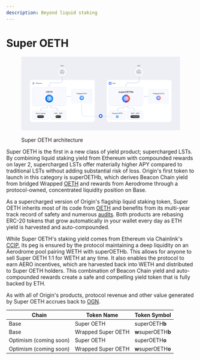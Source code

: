 ```yaml
---
description: Beyond liquid staking
---
```


# Super OETH

<figure><picture><source srcset="../../.gitbook/assets/diagram-dark.svg" media="(prefers-color-scheme: dark)"><img src="../../.gitbook/assets/diagram-light.svg" alt=""></picture><figcaption><p>Super OETH architecture</p></figcaption></figure>

Super OETH is the first in a new class of yield product; supercharged LSTs. By combining liquid staking yield from Ethereum with compounded rewards on layer 2, supercharged LSTs offer materially higher APY compared to traditional LSTs without adding substantial risk of loss. Origin's first token to launch in this category is superOETHb, which derives Beacon Chain yield from bridged Wrapped [OETH](../oeth/) and rewards from Aerodrome through a protocol-owned, concentrated liquidity position on Base.

As a supercharged version of Origin's flagship liquid staking token, Super OETH inherits most of its code from [OETH](../oeth/) and benefits from its multi-year track record of safety and numerous [audits](../../security-and-risk/audits.md). Both products are rebasing ERC-20 tokens that grow automatically in your wallet every day as ETH yield is harvested and auto-compounded.

While Super OETH's staking yield comes from Ethereum via Chainlink's [CCIP](https://chain.link/cross-chain), its peg is ensured by the protocol maintaining a deep liquidity on an Aerodrome pool pairing WETH with superOETHb. This allows for anyone to sell Super OETH 1:1 for WETH at any time. It also enables the protocol to earn AERO incentives, which are harvested back into WETH and distributed to Super OETH holders. This combination of Beacon Chain yield and auto-compounded rewards create a safe and compelling yield token that is fully backed by ETH.

As with all of Origin's products, protocol revenue and other value generated by Super OETH accrues back to [OGN](broken-reference).

| Chain                  | Token Name         | Token Symbol        |
| ---------------------- | ------------------ | ------------------- |
| Base                   | Super OETH         | superOETH**b**      |
| Base                   | Wrapped Super OETH | **w**superOETH**b** |
| Optimism (coming soon) | Super OETH         | superOETH**o**      |
| Optimism (coming soon) | Wrapped Super OETH | **w**superOETH**o** |
